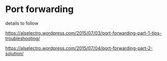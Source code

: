 # Port forwarding

details to follow

https://alselectro.wordpress.com/2015/07/03/port-forwarding-part-1-tips-troubleshooting/

https://alselectro.wordpress.com/2015/07/04/port-forwarding-part-2-solution/


